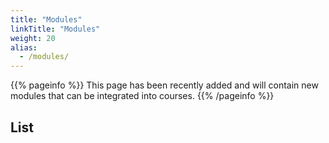 ```yaml
---
title: "Modules"
linkTitle: "Modules"
weight: 20
alias:
  - /modules/
---
```


{{% pageinfo %}}
This page has been recently added and will contain new modules that can be integrated into courses.
{{% /pageinfo %}}

## List
